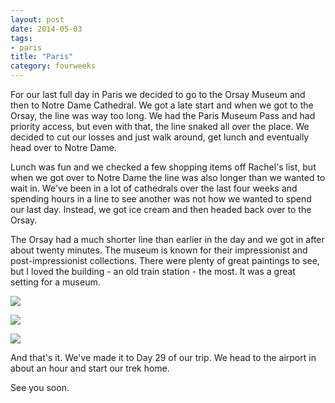 ```yaml
---
layout: post
date: 2014-05-03
tags:
- paris
title: "Paris"
category: fourweeks
---
```

<p>For our last full day in Paris we decided to go to the Orsay Museum and then to Notre Dame Cathedral. We got a late start and when we got to the Orsay, the line was way too long. We had the Paris Museum Pass and had priority access, but even with that, the line snaked all over the place. We decided to cut our losses and just walk around, get lunch and eventually head over to Notre Dame.</p>
<p>Lunch was fun and we checked a few shopping items off Rachel's list, but when we got over to Notre Dame the line was also longer than we wanted to wait in. We've been in a lot of cathedrals over the last four weeks and spending hours in a line to see another was not how we wanted to spend our last day. Instead, we got ice cream and then headed back over to the Orsay.</p>
<p>The Orsay had a much shorter line than earlier in the day and we got in after about twenty minutes. The museum is known for their impressionist and post-impressionist collections. There were plenty of great paintings to see, but I loved the building - an old train station - the most. It was a great setting for a museum.</p>
<p><img src="/images/cfc56e811128e9bb99499aae2ddd2554b955573f4705e7018a68c8f5bba1c0d4.jpg" /></p>
<p><img src="/images/2b06e3b12761c5d439f5385346f03a3061616a77a9ceb0de5d91d90766f5003a.jpg" /></p>
<p><img src="/images/d1bb67c9937bd2cd8efea0ceb512626a8d04d6d3c931f34813c33e851c84d94a.jpg" /></p>
<p></p>
<p>And that's it. We've made it to Day 29 of our trip. We head to the airport in about an hour and start our trek home.&nbsp;</p>
<p>See you soon.</p>
